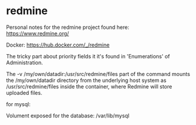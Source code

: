 # redmine
Personal notes for the redmine project found here: https://www.redmine.org/

Docker: https://hub.docker.com/_/redmine

The tricky part about priority fields it it's found in 'Enumerations' of Administration. 

The -v /my/own/datadir:/usr/src/redmine/files part of the command mounts the /my/own/datadir directory from the underlying host system as /usr/src/redmine/files inside the container, where Redmine will store uploaded files.


for mysql:

Volument exposed for the database: /var/lib/mysql
